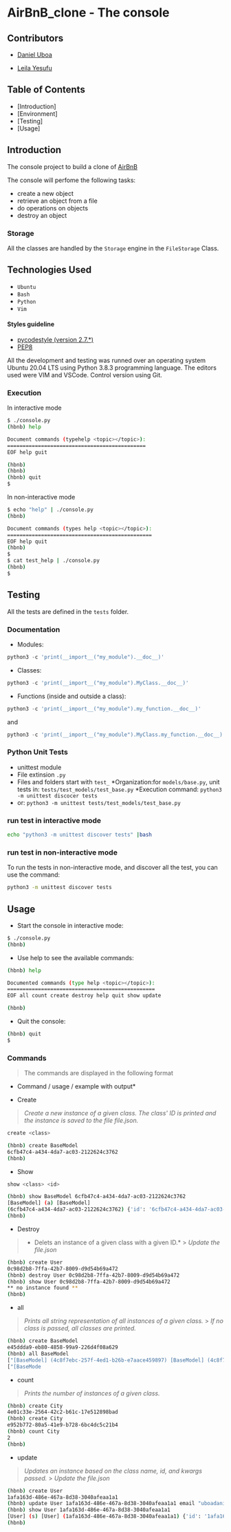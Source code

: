 # AirBnB_clone - The console

## Contributors

- [Daniel Uboa](https://github.com/daniuboa)

- [Leila Yesufu](https://github.com/leilayesufu)

## Table of Contents

- [Introduction]
- [Environment]
- [Testing]
- [Usage]

## Introduction

The console project to build a clone of [AirBnB](https://www.airbnb.com/)

The console will perfome the following tasks:

- create a new object
- retrieve an object from a file
- do operations on objects
- destroy an object

### Storage

All the classes are handled by the `Storage` engine in the `FileStorage` Class.

## Technologies Used

- `Ubuntu`
- `Bash`
- `Python`
- `Vim`

#### Styles guideline

- [pycodestyle (version 2.7.\*)](https://pypi.org/project/pycodestyle/)
- [PEP8](https://pep8.org/)

All the development and testing was runned over an operating system Ubuntu 20.04 LTS using Python 3.8.3 programming language. The editors used were VIM and VSCode. Control version using Git.

### Execution

In interactive mode

```bash
$ ./console.py
(hbnb) help

Document commands (typehelp <topic></topic>):
=============================================
EOF help guit

(hbnb)
(hbnb)
(hbnb) quit
$
```

In non-interactive mode

```bash
$ echo "help" | ./console.py
(hbnb)

Document commands (types help <topic></topic>):
===============================================
EOF help quit
(hbnb)
$
$ cat test_help | ./console.py
(hbnb)
$
```

## Testing

All the tests are defined in the `tests` folder.

### Documentation

- Modules:

```python
python3 -c 'print(__import__("my_module").__doc__)'
```

- Classes:

```python
python3 -c 'print(__import__("my_module").MyClass.__doc__)'
```

- Functions (inside and outside a class):

```python
python3 -c 'print(__import__("my_module").my_function.__doc__)'
```

and

```python
python3 -c 'print(__import__("my_module").MyClass.my_function.__doc__)'
```

### Python Unit Tests

- unittest module
- File extinsion `.py`
- Files and folders start with `test_`
  *Organization:for `models/base.py`, unit tests in:
  `tests/test_models/test_base.py`
  *Execution command: `python3 -m unittest discocer tests`
- or: `python3 -m unittest tests/test_models/test_base.py`

### run test in interactive mode

```bash
echo "python3 -m unittest discover tests" |bash
```

### run test in non-interactive mode

To run the tests in non-interactive mode, and discover all the test, you can use the command:

```bash
python3 -m unittest discover tests
```

## Usage

- Start the console in interactive mode:

```bash
$ ./console.py
(hbnb)
```

- Use help to see the available commands:

```bash
(hbnb) help

Documented commands (type help <topic></topic>):
================================================
EOF all count create destroy help quit show update

(hbnb)
```

- Quit the console:

```bash
(hbnb) quit
$
```

### Commands

> The commands are displayed in the following format

- Command / usage / example with output\*

- Create

> _Create a new instance of a given class. The class' ID is printed and the instance is saved to the file file.json._

```bash
create <class>

```

```bash
(hbnb) create BaseModel
6cfb47c4-a434-4da7-ac03-2122624c3762
(hbnb)
```

- Show

```bash
show <class> <id>
```

```bash
(hbnb) show BaseModel 6cfb47c4-a434-4da7-ac03-2122624c3762
[BaseModel] (a) [BaseModel]
(6cfb47c4-a434-4da7-ac03-2122624c3762) {'id': '6cfb47c4-a434-4da7-ac03-2122624c3762', 'created_at': datetime.datetime(2022, 8, 29, 3, 28, 45, 571360), 'updated_at': datetime.dayetime(2022, 8, 28, 45, 571360)}
(hbnb)
```

- Destroy

> - Delets an instance of a given class with a given ID.\* > _Update the file.json_

```bash
(hbnb) create User
0c98d2b8-7ffa-42b7-8009-d9d54b69a472
(hbnb) destroy User 0c98d2b8-7ffa-42b7-8009-d9d54b69a472
(hbnb) show User 0c98d2b8-7ffa-42b7-8009-d9d54b69a472
** no instance found **
(hbnb)
```

- all

> _Prints all string representation of all instances of a given class._ > _If no class is passed, all classes are printed._

```bash
(hbnb) create BaseModel
e45ddda9-eb80-4858-99a9-226d4f08a629
(hbnb) all BaseModel
["[BaseModel] (4c8f7ebc-257f-4ed1-b26b-e7aace459897) [BaseModel] (4c8f7ebc-257f-4ed1-b26b-e7aace459897) {'id': '4c8f7ebc-257f-4ed1-b26b-e7aace459897', 'created_at': datetime.datetime(2021, 11, 13, 22, 19, 19, 447155), 'updated_at': datetime.datetime(2021, 11, 13, 22, 19, 19, 447257), 'name': 'My First Model', 'my_number': 89}"]
["[BaseMode
```

- count

> _Prints the number of instances of a given class._

```bash
(hbnb) create City
4e01c33e-2564-42c2-b61c-17e512898bad
(hbnb) create City
e952b772-80a5-41e9-b728-6bc4dc5c21b4
(hbnb) count City
2
(hbnb)
```

- update

> _Updates an instance based on the class name, id, and kwargs passed._ > _Update the file.json_

```bash
(hbnb) create User
1afa163d-486e-467a-8d38-3040afeaa1a1
(hbnb) update User 1afa163d-486e-467a-8d38-3040afeaa1a1 email "uboadaniel@gmail.com"
(hbnb) show User 1afa163d-486e-467a-8d38-3040afeaa1a1
[User] (s) [User] (1afa163d-486e-467a-8d38-3040afeaa1a1) {'id': '1afa163d-486e-467a-8d38-3040afeaa1a1', 'created_at': datetime.datetime(2021, 11, 14, 23, 42, 10, 502157), 'updated_at': datetime.datetime(2021, 11, 14, 23, 42, 10, 502186), 'email': 'uboadaniel@gmail.com'}
(hbnb)

```
